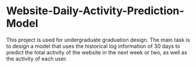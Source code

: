 # Website-Daily-Activity-Prediction-Model
This project is used for undergraduate graduation design. The main task is to design a model that uses the historical log information of 30 days to predict the total activity of the website in the next week or two, as well as the activity of each user.
